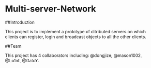 # Multi-server-Network

##Introduction

This project is to implement a prototype of ditributed servers on which clients can register, login and broadcast objects to all the other clients.

##Team

This project has 4 collaborators including: @dongjize, @mason1002, @Lo1nt, @GatoY.

